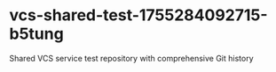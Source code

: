 # vcs-shared-test-1755284092715-b5tung
Shared VCS service test repository with comprehensive Git history
